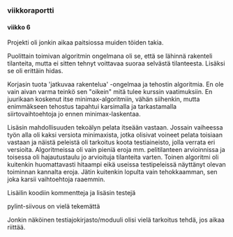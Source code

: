 ### viikkoraportti
#### viikko 6

Projekti oli jonkin aikaa paitsiossa muiden töiden takia.

Puolittain toimivan algoritmin ongelmana oli se, että se lähinnä rakenteli tilanteita, mutta ei sitten tehnyt voittavaa suoraa selvästä tilanteesta.
Lisäksi se oli erittäin hidas.

Korjasin tuota 'jatkuvaa rakentelua' -ongelmaa ja tehostin algoritmia. En ole vain aivan varma teinkö sen "oikein" mitä tulee kurssin vaatimuksiin.
En juurikaan koskenut itse minimax-algoritmiin, vähän siihenkin, mutta enimmäkseen tehostus tapahtui karsimalla ja tarkastamalla siirtovaihtoehtoja
jo ennen minimax-laskentaa.

Lisäsin mahdollisuuden tekoälyn pelata itseään vastaan. Jossain vaiheessa työn alla oli kaksi versiota minimaxista, jotka olisivat voineet pelata
toisiaan vastaan ja näistä peleistä oli tarkoitus koota testiaineisto, jolla verrata eri versioita. Algoritmeissa oli vain pieniä eroja mm. pelitilanteen
arvioinnissa ja toisessa oli hajautustaulu jo arvioituja tilanteita varten. Toinen algoritmi oli kuitenkin huomattavasti hitaampi eikä useissa testipeleissä
näyttänyt olevan toiminnan kannalta eroja. Jätin kuitenkin lopulta vain tehokkaamman, sen joka karsii vaihtoehtoja raaemmin.

Lisäilin koodiin kommentteja ja lisäsin testejä

pylint-siivous on vielä tekemättä

Jonkin näköinen testiajokirjasto/moduuli olisi vielä tarkoitus tehdä, jos aikaa riittää.
